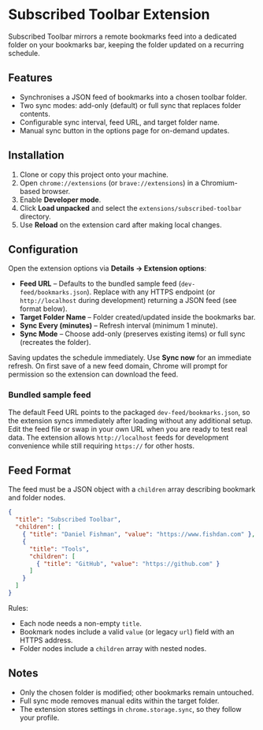 # Subscribed Toolbar Extension

Subscribed Toolbar mirrors a remote bookmarks feed into a dedicated folder on your bookmarks bar, keeping the folder updated on a recurring schedule.

## Features
- Synchronises a JSON feed of bookmarks into a chosen toolbar folder.
- Two sync modes: add-only (default) or full sync that replaces folder contents.
- Configurable sync interval, feed URL, and target folder name.
- Manual sync button in the options page for on-demand updates.

## Installation
1. Clone or copy this project onto your machine.
2. Open `chrome://extensions` (or `brave://extensions`) in a Chromium-based browser.
3. Enable **Developer mode**.
4. Click **Load unpacked** and select the `extensions/subscribed-toolbar` directory.
5. Use **Reload** on the extension card after making local changes.

## Configuration
Open the extension options via **Details → Extension options**:
- **Feed URL** – Defaults to the bundled sample feed (`dev-feed/bookmarks.json`). Replace with any HTTPS endpoint (or `http://localhost` during development) returning a JSON feed (see format below).
- **Target Folder Name** – Folder created/updated inside the bookmarks bar.
- **Sync Every (minutes)** – Refresh interval (minimum 1 minute).
- **Sync Mode** – Choose add-only (preserves existing items) or full sync (recreates the folder).

Saving updates the schedule immediately. Use **Sync now** for an immediate refresh.
On first save of a new feed domain, Chrome will prompt for permission so the extension can download the feed.

### Bundled sample feed
The default Feed URL points to the packaged `dev-feed/bookmarks.json`, so the extension syncs immediately after loading without any additional setup. Edit the feed file or swap in your own URL when you are ready to test real data. The extension allows `http://localhost` feeds for development convenience while still requiring `https://` for other hosts.

## Feed Format
The feed must be a JSON object with a `children` array describing bookmark and folder nodes.

```json
{
  "title": "Subscribed Toolbar",
  "children": [
    { "title": "Daniel Fishman", "value": "https://www.fishdan.com" },
    {
      "title": "Tools",
      "children": [
        { "title": "GitHub", "value": "https://github.com" }
      ]
    }
  ]
}
```

Rules:
- Each node needs a non-empty `title`.
- Bookmark nodes include a valid `value` (or legacy `url`) field with an HTTPS address.
- Folder nodes include a `children` array with nested nodes.

## Notes
- Only the chosen folder is modified; other bookmarks remain untouched.
- Full sync mode removes manual edits within the target folder.
- The extension stores settings in `chrome.storage.sync`, so they follow your profile.
